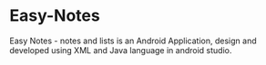 # Easy-Notes
Easy Notes - notes and lists is an Android Application, design and developed using XML and Java language in android studio.

